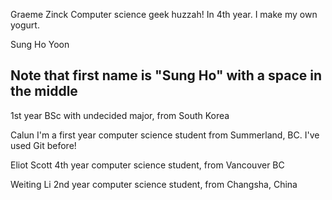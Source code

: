 Graeme Zinck
Computer science geek huzzah! In 4th year.
I make my own yogurt.

Sung Ho Yoon
## Note that first name is "Sung Ho" with a space in the middle ##
1st year BSc with undecided major, from South Korea

Calun
I'm a first year computer science student from Summerland, BC.
I've used Git before!

Eliot Scott
4th year computer science student, from Vancouver BC

Weiting Li
2nd year computer science student, from Changsha, China
